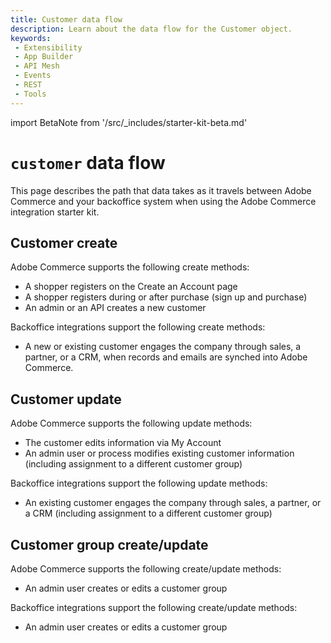 ```yaml
---
title: Customer data flow
description: Learn about the data flow for the Customer object.
keywords:
 - Extensibility
 - App Builder
 - API Mesh
 - Events
 - REST
 - Tools
---
```


import BetaNote from '/src/_includes/starter-kit-beta.md'

<BetaNote />

# `customer` data flow

This page describes the path that data takes as it travels between Adobe Commerce and your backoffice system when using the Adobe Commerce integration starter kit.

## Customer create

Adobe Commerce supports the following create methods:

- A shopper registers on the Create an Account page
- A shopper registers during or after purchase (sign up and purchase)
- An admin or an API creates a new customer

Backoffice integrations support the following create methods:

- A new or existing customer engages the company through sales, a partner, or a CRM, when records and emails are synched into Adobe Commerce.

## Customer update

Adobe Commerce supports the following update methods:

- The customer edits information via My Account
- An admin user or process modifies existing customer information (including assignment to a different customer group)

Backoffice integrations support the following update methods:

- An existing customer engages the company through sales, a partner, or a CRM (including assignment to a different customer group)

## Customer group create/update

Adobe Commerce supports the following create/update methods:

- An admin user creates or edits a customer group

Backoffice integrations support the following create/update methods:

- An admin user creates or edits a customer group
